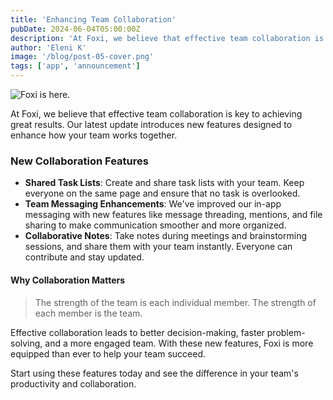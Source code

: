 ```yaml
---
title: 'Enhancing Team Collaboration'
pubDate: 2024-06-04T05:00:00Z
description: 'At Foxi, we believe that effective team collaboration is key to achieving great results. Our latest update introduces new features designed to enhance how your team works together.'
author: 'Eleni K'
image: '/blog/post-05-cover.png'
tags: ['app', 'announcement']
---
```


![Foxi is here.](/blog/post-05.png)

At Foxi, we believe that effective team collaboration is key to achieving great results. Our latest update introduces new features designed to enhance how your team works together.

### New Collaboration Features

- **Shared Task Lists**: Create and share task lists with your team. Keep everyone on the same page and ensure that no task is overlooked.
- **Team Messaging Enhancements**: We've improved our in-app messaging with new features like message threading, mentions, and file sharing to make communication smoother and more organized.
- **Collaborative Notes**: Take notes during meetings and brainstorming sessions, and share them with your team instantly. Everyone can contribute and stay updated.

#### Why Collaboration Matters

> The strength of the team is each individual member. The strength of each member is the team.

Effective collaboration leads to better decision-making, faster problem-solving, and a more engaged team. With these new features, Foxi is more equipped than ever to help your team succeed.

Start using these features today and see the difference in your team's productivity and collaboration.
